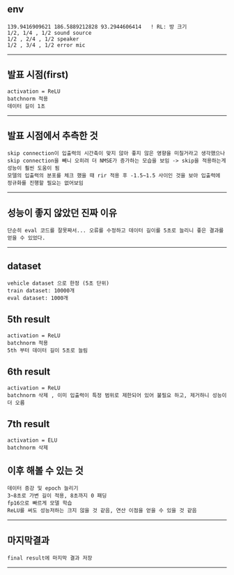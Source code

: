 ## env
    139.9416909621 186.5889212828 93.2944606414   ! RL: 방 크기
    1/2, 1/4 , 1/2 sound source
    1/2 , 2/4 , 1/2 speaker
    1/2 , 3/4 , 1/2 error mic
-------------------------------------------------------------------------------
## 발표 시점(first)
    activation = ReLU
    batchnorm 적용
    데이터 길이 1초
-----------------------------------------------------------------------------------
## 발표 시점에서 추측한 것
    skip connection이 입출력의 시간축이 맞지 않아 좋지 않은 영향을 미칠거라고 생각했으나 skip connection을 빼니 오히려 더 NMSE가 증가하는 모습을 보임 -> skip을 적용하는게 성능이 훨씬 도움이 됨
    모델의 입출력의 분포를 체크 했을 때 rir 적용 후 -1.5~1.5 사이인 것을 보아 입출력에 정규화를 진행할 필요는 없어보임

---------------------------------------------------------------------------------------------    
## 성능이 좋지 않았던 진짜 이유
    단순히 eval 코드를 잘못짜서... 오류를 수정하고 데이터 길이를 5초로 늘리니 좋은 결과를 얻을 수 있었다.

------------------------------------------------------------------------------------------------------------------
## dataset
    vehicle dataset 으로 한정 (5초 단위)
    train dataset: 10000개
    eval dataset: 1000개

## 5th result
    activation = ReLU
    batchnorm 적용
    5th 부터 데이터 길이 5초로 늘림

## 6th result
    activation = ReLU
    batchnorm 삭제 , 이미 입출력이 특정 범위로 제한되어 있어 불필요 하고, 제거하니 성능이 더 오름
    
## 7th result
    activation = ELU
    batchnorm 삭제

## 이후 해볼 수 있는 것
    데이터 증강 및 epoch 늘리기
    3~8초로 가변 길이 적용, 8초까지 0 패딩
    fp16으로 빠르게 모델 학습
    ReLU를 써도 성능저하는 크지 않을 것 같음, 연산 이점을 얻을 수 있을 것 같음

---------------------------------------
## 마지막결과 
    final result에 마지막 결과 저장
---------------------------------------

